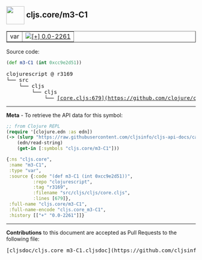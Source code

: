## <img width="48px" valign="middle" src="http://i.imgur.com/Hi20huC.png"> cljs.core/m3-C1

 <table border="1">
<tr>

<td>var</td>
<td><a href="https://github.com/cljsinfo/cljs-api-docs/tree/0.0-2261"><img valign="middle" alt="[+] 0.0-2261" src="https://img.shields.io/badge/+-0.0--2261-lightgrey.svg"></a> </td>
</tr>
</table>






Source code:

```clj
(def m3-C1 (int 0xcc9e2d51))
```

 <pre>
clojurescript @ r3169
└── src
    └── cljs
        └── cljs
            └── <ins>[core.cljs:679](https://github.com/clojure/clojurescript/blob/r3169/src/cljs/cljs/core.cljs#L679)</ins>
</pre>


---

__Meta__ - To retrieve the API data for this symbol:

```clj
;; from Clojure REPL
(require '[clojure.edn :as edn])
(-> (slurp "https://raw.githubusercontent.com/cljsinfo/cljs-api-docs/catalog/cljs-api.edn")
    (edn/read-string)
    (get-in [:symbols "cljs.core/m3-C1"]))
```

```clj
{:ns "cljs.core",
 :name "m3-C1",
 :type "var",
 :source {:code "(def m3-C1 (int 0xcc9e2d51))",
          :repo "clojurescript",
          :tag "r3169",
          :filename "src/cljs/cljs/core.cljs",
          :lines [679]},
 :full-name "cljs.core/m3-C1",
 :full-name-encode "cljs.core_m3-C1",
 :history [["+" "0.0-2261"]]}

```

---

__Contributions__ to this document are accepted as Pull Requests to the following file:

 <pre>
[cljsdoc/cljs.core_m3-C1.cljsdoc](https://github.com/cljsinfo/cljs-api-docs/blob/master/cljsdoc/cljs.core_m3-C1.cljsdoc)
</pre>

